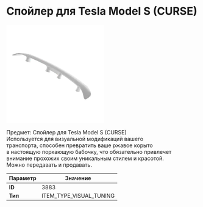 # Спойлер для Tesla Model S (CURSE)

![Item Image](../img/3883.webp?raw=true)

Предмет: Спойлер для Tesla Model S (CURSE)<br>Используется для визуальной модификаций вашего<br>транспорта, способен превратить ваше ржавое корыто<br>в настоящую порхающую бабочку, что обязательно привлечет<br>внимание прохожих своим уникальным стилем и красотой.<br>Можно передавать и продавать.


| Параметр | Значение |
|----------|----------|
| **ID** | 3883 |
| **Тип** | ITEM_TYPE_VISUAL_TUNING |

